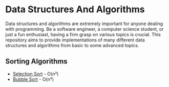 # Data Structures And Algorithms

Data structures and algorithms are extremely important for anyone dealing with programming. Be a software engineer, a computer science student, or just a fun enthusiast, having a firm grasp on various topics is crucial. This repository aims to provide implementations of many different data structures and algorithms from basic to some advanced topics.



## Sorting Algorithms

* [Selection Sort](Sorting%20Algorithms/Selection%20Sort/) - O(n²)
* [Bubble Sort](Sorting%20Algorithms/Bubble%20Sort/) - O(n²)